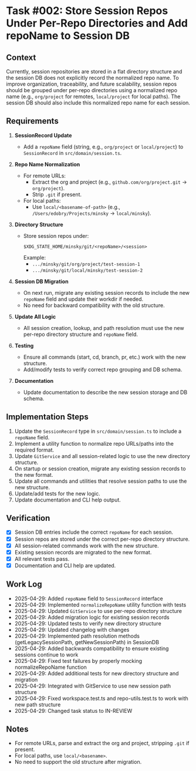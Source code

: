 # Task #002: Store Session Repos Under Per-Repo Directories and Add repoName to Session DB

## Context

Currently, session repositories are stored in a flat directory structure and the session DB does not explicitly record the normalized repo name. To improve organization, traceability, and future scalability, session repos should be grouped under per-repo directories using a normalized repo name (e.g., `org/project` for remotes, `local/project` for local paths). The session DB should also include this normalized repo name for each session.

## Requirements

1. **SessionRecord Update**
   - Add a `repoName` field (string, e.g., `org/project` or `local/project`) to `SessionRecord` in `src/domain/session.ts`.

2. **Repo Name Normalization**
   - For remote URLs:
     - Extract the org and project (e.g., `github.com/org/project.git` → `org/project`).
     - Strip `.git` if present.
   - For local paths:
     - Use `local/<basename-of-path>` (e.g., `/Users/edobry/Projects/minsky` → `local/minsky`).

3. **Directory Structure**
   - Store session repos under:
     ```
     $XDG_STATE_HOME/minsky/git/<repoName>/<session>
     ```
     Example:
     - `.../minsky/git/org/project/test-session-1`
     - `.../minsky/git/local/minsky/test-session-2`

4. **Session DB Migration**
   - On next run, migrate any existing session records to include the new `repoName` field and update their workdir if needed.
   - No need for backward compatibility with the old structure.

5. **Update All Logic**
   - All session creation, lookup, and path resolution must use the new per-repo directory structure and `repoName` field.

6. **Testing**
   - Ensure all commands (start, cd, branch, pr, etc.) work with the new structure.
   - Add/modify tests to verify correct repo grouping and DB schema.

7. **Documentation**
   - Update documentation to describe the new session storage and DB schema.

## Implementation Steps

1. Update the `SessionRecord` type in `src/domain/session.ts` to include a `repoName` field.
2. Implement a utility function to normalize repo URLs/paths into the required format.
3. Update `GitService` and all session-related logic to use the new directory structure.
4. On startup or session creation, migrate any existing session records to the new format.
5. Update all commands and utilities that resolve session paths to use the new structure.
6. Update/add tests for the new logic.
7. Update documentation and CLI help output.

## Verification

- [x] Session DB entries include the correct `repoName` for each session.
- [x] Session repos are stored under the correct per-repo directory structure.
- [x] All session-related commands work with the new structure.
- [x] Existing session records are migrated to the new format.
- [x] All relevant tests pass.
- [x] Documentation and CLI help are updated.

## Work Log
- 2025-04-29: Added `repoName` field to `SessionRecord` interface
- 2025-04-29: Implemented `normalizeRepoName` utility function with tests
- 2025-04-29: Updated `GitService` to use per-repo directory structure
- 2025-04-29: Added migration logic for existing session records
- 2025-04-29: Updated tests to verify new directory structure
- 2025-04-29: Updated changelog with changes
- 2025-04-29: Implemented path resolution methods (getLegacySessionPath, getNewSessionPath) in SessionDB
- 2025-04-29: Added backwards compatibility to ensure existing sessions continue to work
- 2025-04-29: Fixed test failures by properly mocking normalizeRepoName function
- 2025-04-29: Added additional tests for new directory structure and migration
- 2025-04-29: Integrated with GitService to use new session path structure
- 2025-04-29: Fixed workspace.test.ts and repo-utils.test.ts to work with new path structure
- 2025-04-29: Changed task status to IN-REVIEW

## Notes

- For remote URLs, parse and extract the org and project, stripping `.git` if present.
- For local paths, use `local/<basename>`.
- No need to support the old structure after migration. 
